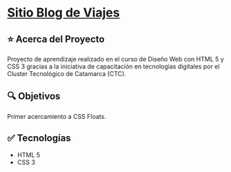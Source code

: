 # [Sitio Blog de Viajes](https://mdcarron-ctc-blog-layout-floats.netlify.app)

## ⭐ Acerca del Proyecto

Proyecto de aprendizaje realizado en el curso de Diseño Web con HTML 5 y CSS 3 gracias a la iniciativa de capacitación en tecnologías digitales por el Cluster Tecnológico de Catamarca (CTC). 

## 🔍 Objetivos

Primer acercamiento a CSS Floats.

## ✅ Tecnologías

- HTML 5
- CSS 3
